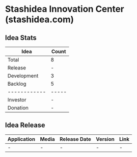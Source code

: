 # Stashidea Innovation Center (stashidea.com)

## Idea Stats

| Idea         | Count |
| ------------ | ----- |
| Total        | 8     |
| Release      | -     |
| Development  | 3     |
| Backlog      | 5     |
| ------------ | ----- |
| Investor     | -     |
| Donation     | -     |

## Idea Release
| Application  | Media | Release Date | Version | Link |
| ------------ | ----- | ------------ | ------- | ---- |
| -            | -     | -            | -       | -    |

